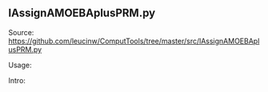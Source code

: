 ## lAssignAMOEBAplusPRM.py

Source: https://github.com/leucinw/ComputTools/tree/master/src/lAssignAMOEBAplusPRM.py

Usage:

Intro:

